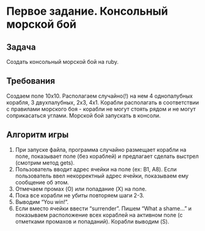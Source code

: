Первое задание. Консольный морской бой
======================================

Задача
------

Создать консольный морской бой на ruby.

Требования
----------

Создаем поле 10х10. Располагаем случайно(!) на нем 4 однопалубных корабля, 3 двухпалубных, 2х3, 4х1. Корабли располагать в соответствии с правилами морского боя - корабли не могут стоять рядом и не могут соприкасаться углами. Морской бой запускать в консоли.

Алгоритм игры
-------------

1. При запуске файла, программа случайно размещает корабли на поле, показывает поле (без кораблей) и предлагает сделать выстрел (смотрим метод gets).
2. Пользователь вводит адрес ячейки на поле (ex: B1, A8). Если пользователь ввел некорректный адрес ячейки, показываем ему сообщение об этом.
3. Отмечаем промах (O) или попадание (X) на поле.
4. Пока все корабли не убиты повторяем шаги 2-3.
5. Выводим “You win!”.
6. Если вместо ячейки ввести “surrender”. Пишем “What a shame…” и показываем расположение всех кораблей на активном поле (с отметками промахов и попаданий). Корабли выводим (S).
